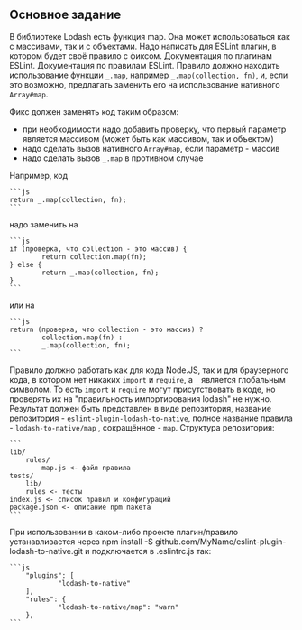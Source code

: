 ## Основное задание

В библиотеке Lodash есть функция map. Она может использоваться как с массивами, так и с объектами.
Надо написать для ESLint плагин, в котором будет своё правило с фиксом. Документация по плагинам ESLint. Документация по правилам ESLint. Правило должно находить использование функции `_.map`, например `_.map(collection, fn)`, и, если это возможно, предлагать заменить его на использование нативного `Array#map`.

Фикс должен заменять код таким образом:

-  при необходимости надо добавить проверку, что первый параметр является массивом (может быть как массивом, так и объектом)
-  надо сделать вызов нативного `Array#map`, если параметр - массив
-  надо сделать вызов `_.map` в противном случае

Например, код

    ```js
    return _.map(collection, fn);
    ```

надо заменить на

    ```js
    if (проверка, что collection - это массив) {
            return collection.map(fn);
    } else {
            return _.map(collection, fn);
    }
    ```
    
или на

    ```js
    return (проверка, что collection - это массив) ?
            collection.map(fn) :
            _.map(collection, fn);
    ```

Правило должно работать как для кода Node.JS, так и для браузерного кода, в котором нет никаких `import` и `require`, а `_` является глобальным символом. То есть `import` и `require` могут присутствовать в коде, но проверять их на "правильность импортирования lodash" не нужно.
Результат должен быть представлен в виде репозитория, название репозитория - `eslint-plugin-lodash-to-native`, полное название правила - `lodash-to-native/map` , сокращённое - `map`. Структура репозитория:

    ```
    lib/
        rules/
            map.js <- файл правила
    tests/
        lib/
        rules <- тесты
    index.js <- список правил и конфигураций
    package.json <- описание npm пакета
    ```

При использовании в каком-либо проекте плагин/правило устанавливается через npm install -S github.com/MyName/eslint-plugin-lodash-to-native.git и подключается в .eslintrc.js так:

    ```js
        "plugins": [
                "lodash-to-native"
        ],
        "rules": {
                "lodash-to-native/map": "warn"
        },
    ```